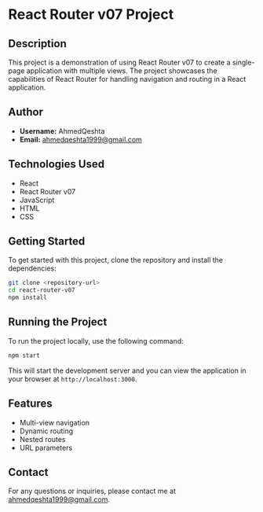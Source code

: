 # React Router v07 Project

## Description

This project is a demonstration of using React Router v07 to create a single-page application with multiple views. The project showcases the capabilities of React Router for handling navigation and routing in a React application.

## Author

- **Username:** AhmedQeshta
- **Email:** ahmedqeshta1999@gmail.com

## Technologies Used

- React
- React Router v07
- JavaScript
- HTML
- CSS

## Getting Started

To get started with this project, clone the repository and install the dependencies:

```bash
git clone <repository-url>
cd react-router-v07
npm install
```

## Running the Project

To run the project locally, use the following command:

```bash
npm start
```

This will start the development server and you can view the application in your browser at `http://localhost:3000`.

## Features

- Multi-view navigation
- Dynamic routing
- Nested routes
- URL parameters

## Contact

For any questions or inquiries, please contact me at ahmedqeshta1999@gmail.com.
